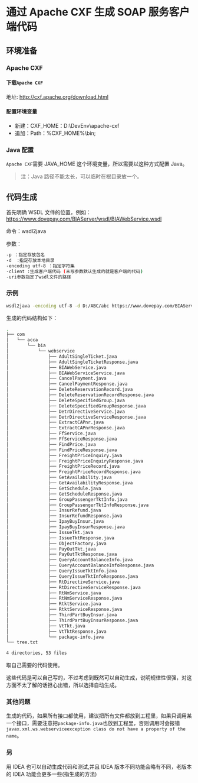 # 通过 Apache CXF 生成 SOAP 服务客户端代码

## 环境准备

### Apache CXF

#### 下载`Apache CXF`

地址: http://cxf.apache.org/download.html

#### 配置环境变量

- 新建：CXF_HOME：D:\DevEnv\apache-cxf
- 追加：Path：%CXF_HOME%\bin;

### Java 配置

`Apache CXF`需要 JAVA_HOME 这个环境变量，所以需要以这种方式配置 Java。

> 注：Java 路径不能太长，可以临时在根目录放一个。

## 代码生成

首先明确 WSDL 文件的位置，例如：https://www.dovepay.com/BIAServer/wsdl/BIAWebService.wsdl

命令：wsdl2java

参数：

```bash
-p ：指定存放包名
-d  :指定存放本地目录
-encoding utf-8 ：指定字符集
-client :生成客户端代码 (未写参数默认生成的就是客户端的代码)
-uri参数指定了wsdl文件的路径
```

### 示例

```bash
wsdl2java -encoding utf-8 -d D:/ABC/abc https://www.dovepay.com/BIAServer/wsdl/BIAWebService.wsdl
```

生成的代码结构如下：

```bash
.
├── com
│   └── acca
│       └── bia
│           └── webservice
│               ├── AdultSingleTicket.java
│               ├── AdultSingleTicketResponse.java
│               ├── BIAWebService.java
│               ├── BIAWebServiceService.java
│               ├── CancelPayment.java
│               ├── CancelPaymentResponse.java
│               ├── DeleteReservationRecord.java
│               ├── DeleteReservationRecordResponse.java
│               ├── DeleteSpecifiedGroup.java
│               ├── DeleteSpecifiedGroupResponse.java
│               ├── DetrDirectiveService.java
│               ├── DetrDirectiveServiceResponse.java
│               ├── ExtractCAPnr.java
│               ├── ExtractCAPnrResponse.java
│               ├── FfService.java
│               ├── FfServiceResponse.java
│               ├── FindPrice.java
│               ├── FindPriceResponse.java
│               ├── FreightPriceInquiry.java
│               ├── FreightPriceInquiryResponse.java
│               ├── FreightPriceRecord.java
│               ├── FreightPriceRecordResponse.java
│               ├── GetAvailability.java
│               ├── GetAvailabilityResponse.java
│               ├── GetSchedule.java
│               ├── GetScheduleResponse.java
│               ├── GroupPassengerTktInfo.java
│               ├── GroupPassengerTktInfoResponse.java
│               ├── InsurRefund.java
│               ├── InsurRefundResponse.java
│               ├── IpayBuyInsur.java
│               ├── IpayBuyInsurResponse.java
│               ├── IssueTkt.java
│               ├── IssueTktResponse.java
│               ├── ObjectFactory.java
│               ├── PayOutTkt.java
│               ├── PayOutTktResponse.java
│               ├── QueryAccountBalanceInfo.java
│               ├── QueryAccountBalanceInfoResponse.java
│               ├── QueryIssueTktInfo.java
│               ├── QueryIssueTktInfoResponse.java
│               ├── RtDirectiveService.java
│               ├── RtDirectiveServiceResponse.java
│               ├── RtNmService.java
│               ├── RtNmServiceResponse.java
│               ├── RtktService.java
│               ├── RtktServiceResponse.java
│               ├── ThirdPartBuyInsur.java
│               ├── ThirdPartBuyInsurResponse.java
│               ├── VtTkt.java
│               ├── VtTktResponse.java
│               └── package-info.java
└── tree.txt

4 directories, 53 files

```

取自己需要的代码使用。

这些代码是可以自己写的，不过考虑到既然可以自动生成，说明规律性很强，对这方面不太了解的话担心出错，所以选择自动生成。

### 其他问题

生成的代码，如果所有接口都使用，建议把所有文件都放到工程里，如果只调用某一个接口，需要注意把`package-info.java`也放到工程里，否则调用时会报错`javax.xml.ws.webserviceexception class do not have a property of the name`。

### 另

用 IDEA 也可以自动生成代码和测试,并且 IDEA 版本不同功能会略有不同，老版本的 IDEA 功能会更多一些(指生成的方法)
